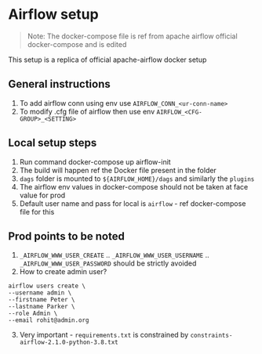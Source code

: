 # Airflow setup

> Note: The docker-compose file is ref from apache airflow official docker-compose and is edited

This setup is a replica of official apache-airflow docker setup

## General instructions
1. To add airflow conn using env use `AIRFLOW_CONN_<ur-conn-name>`
2. To modify .cfg file of airflow then use env `AIRFLOW_<CFG-GROUP>_<SETTING>`

## Local setup steps
1. Run command docker-compose up airflow-init
2. The build will happen ref the Docker file present in the folder
3. `dags` folder is mounted to `${AIRFLOW_HOME}/dags` and similarly the `plugins`
4. The airflow env values in docker-compose should not be taken at face value for prod
5. Default user name and pass for local is `airflow` - ref docker-compose file for this

## Prod points to be noted
1. `_AIRFLOW_WWW_USER_CREATE` .. `_AIRFLOW_WWW_USER_USERNAME` .. `_AIRFLOW_WWW_USER_PASSWORD`
should be strictly avoided
2. How to create admin user?
```
airflow users create \
--username admin \
--firstname Peter \
--lastname Parker \
--role Admin \
--email rohit@admin.org
```
3. Very important - `requirements.txt` is constrained by `constraints-airflow-2.1.0-python-3.8.txt`
